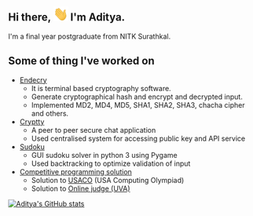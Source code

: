 
## Hi there, <img src="asset/wave.gif" width="30px"> I'm Aditya.

I'm a final year postgraduate from NITK Surathkal.  

## Some of thing I've worked on

- [Endecry](https://github.com/TheMartian0x48/endecry-cryptographic-hash-and-cipher")
    - It is terminal based cryptography software.
    - Generate cryptographical hash and encrypt and decrypted input.
    - Implemented MD2, MD4, MD5, SHA1, SHA2, SHA3, chacha cipher and others.
- [Cryptty](#)
    - A peer to peer secure chat application
    - Used centralised system for accessing public key and API service
- [Sudoku](https://github.com/TheMartian0x48/sudoku)
    - GUI sudoku solver in python 3 using Pygame
    - Used backtracking to optimize validation of input        
- [Competitive programming solution](https://github.com/TheMartian0x48/CP)
    - Solution to [USACO](http://www.usaco.org/) (USA Computing Olympiad)
    - Solution to [Online judge (UVA)](uva.onlinejudge.org/index.php)

[![Aditya's GitHub stats](https://github-readme-stats.vercel.app/api?username=TheMartian0x48&show_icons=true&theme=gruvbox)](#)

